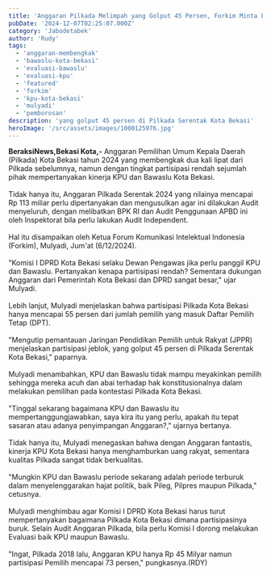 ```yaml
---
title: 'Anggaran Pilkada Melimpah yang Golput 45 Persen, Forkim Minta Evaluasi dan Audit KPU dan Bawaslu Kota Bekasi'
pubDate: '2024-12-07T02:25:07.000Z'
category: 'Jabodetabek'
author: 'Rudy'
tags:
  - 'anggaran-membengkak'
  - 'bawaslu-kota-bekasi'
  - 'evaluasi-bawaslu'
  - 'evaluasi-kpu'
  - 'featured'
  - 'forkim'
  - 'kpu-kota-bekasi'
  - 'mulyadi'
  - 'pemborosan'
description: 'yang golput 45 persen di Pilkada Serentak Kota Bekasi'
heroImage: '/src/assets/images/1000125976.jpg'
---
```


**BeraksiNews,Bekasi Kota,-** Anggaran Pemilihan Umum Kepala Daerah (Pilkada) Kota Bekasi tahun 2024 yang membengkak dua kali lipat dari Pilkada sebelumnya, namun dengan tingkat partisipasi rendah sejumlah pihak mempertanyakan kinerja KPU dan Bawaslu Kota Bekasi.  
‎  
‎Tidak hanya itu, Anggaran Pilkada Serentak 2024 yang nilainya mencapai Rp 113 miliar perlu dipertanyakan dan mengusulkan agar ini dilakukan Audit menyeluruh, dengan melibatkan BPK RI dan Audit Penggunaan APBD ini oleh Inspektorat bila perlu lakukan Audit Independent.  
‎  
‎Hal itu disampaikan oleh Ketua Forum Komunikasi Intelektual Indonesia (Forkim), Mulyadi, Jum'at (6/12/2024).  
‎  
‎"Komisi I DPRD Kota Bekasi selaku Dewan Pengawas jika perlu panggil KPU dan Bawaslu. Pertanyakan kenapa partisipasi rendah? Sementara dukungan Anggaran dari Pemerintah Kota Bekasi dan DPRD sangat besar," ujar Mulyadi.  
‎  
‎Lebih lanjut, Mulyadi menjelaskan bahwa partisipasi Pilkada Kota Bekasi hanya mencapai 55 persen dari jumlah pemilih yang masuk Daftar Pemilih Tetap (DPT).  
‎  
‎"Mengutip pemantauan Jaringan Pendidikan Pemilih untuk Rakyat (JPPR) menjelaskan partisipasi jeblok, yang golput 45 persen di Pilkada Serentak Kota Bekasi," paparnya.  
‎  
‎Mulyadi menambahkan, KPU dan Bawaslu tidak mampu meyakinkan pemilih sehingga mereka acuh dan abai terhadap hak konstitusionalnya dalam melakukan pemilihan pada kontestasi Pilkada Kota Bekasi.  
‎  
‎"Tinggal sekarang bagaimana KPU dan Bawaslu itu mempertanggungjawabkan, saya kira itu yang perlu, apakah itu tepat sasaran atau adanya penyimpangan Anggaran?," ujarnya bertanya.  
‎  
‎Tidak hanya itu, Mulyadi menegaskan bahwa dengan Anggaran fantastis, kinerja KPU Kota Bekasi hanya menghamburkan uang rakyat, sementara kualitas Pilkada sangat tidak berkualitas.  
‎  
‎"Mungkin KPU dan Bawaslu periode sekarang adalah periode terburuk dalam menyelenggarakan hajat politik, baik Pileg, Pilpres maupun Pilkada," cetusnya.  
‎  
‎Mulyadi menghimbau agar Komisi I DPRD Kota Bekasi harus turut mempertanyakan bagaimana Pilkada Kota Bekasi dimana partisipasinya buruk. Selain Audit Anggaran Pilkada, bila perlu Komisi I dorong melakukan Evaluasi baik KPU maupun Bawaslu.  
‎  
‎"Ingat, Pilkada 2018 lalu, Anggaran KPU hanya Rp 45 Milyar namun partisipasi Pemilih mencapai 73 persen," pungkasnya.(RDY)
